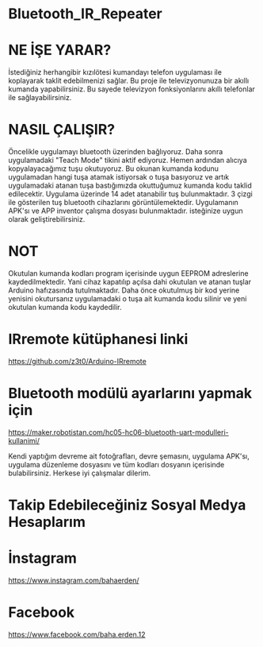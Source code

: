 # Bluetooth_IR_Repeater
# NE İŞE YARAR?
İstediğiniz herhangibir kızılötesi kumandayı telefon uygulaması ile koplayarak taklit edebilmenizi sağlar. Bu proje ile televizyonunuza bir akıllı kumanda yapabilirsiniz. Bu sayede televizyon fonksiyonlarını akıllı telefonlar ile sağlayabilirsiniz. 
# NASIL ÇALIŞIR?
Öncelikle uygulamayı bluetooth üzerinden bağlıyoruz. Daha sonra uygulamadaki "Teach Mode"
tikini aktif ediyoruz. Hemen ardından alıcıya kopyalayacağımız tuşu okutuyoruz. Bu okunan kumanda kodunu uygulamadan 
hangi tuşa atamak istiyorsak o tuşa basıyoruz ve artık uygulamadaki atanan tuşa bastığımızda 
okuttuğumuz kumanda kodu taklid edilecektir. Uygulama üzerinde 14 adet atanabilir tuş bulunmaktadır. 3 çizgi ile
gösterilen tuş bluetooth cihazlarını görüntülemektedir. Uygulamanın APK'sı ve  APP inventor çalışma dosyası bulunmaktadır.
isteğinize uygun olarak geliştirebilirsiniz.
# NOT
Okutulan kumanda kodları program içerisinde uygun EEPROM adreslerine kaydedilmektedir. Yani cihaz kapatılıp açılsa dahi okutulan ve atanan tuşlar Arduino hafızasında tutulmaktadır. Daha önce okutulmuş bir kod yerine yenisini okutursanız uygulamadaki o tuşa ait kumanda kodu silinir ve yeni okutulan kumanda kodu kaydedilir.

# IRremote kütüphanesi linki
https://github.com/z3t0/Arduino-IRremote

# Bluetooth modülü ayarlarını yapmak için
https://maker.robotistan.com/hc05-hc06-bluetooth-uart-modulleri-kullanimi/

Kendi yaptığım devreme ait fotoğrafları, devre şemasını, uygulama APK'sı, uygulama düzenleme dosyasını ve tüm kodları dosyanın içerisinde bulabilirsiniz. Herkese iyi çalışmalar dilerim.

# Takip Edebileceğiniz Sosyal Medya Hesaplarım
# İnstagram 
https://www.instagram.com/bahaerden/
# Facebook
https://www.facebook.com/baha.erden.12

